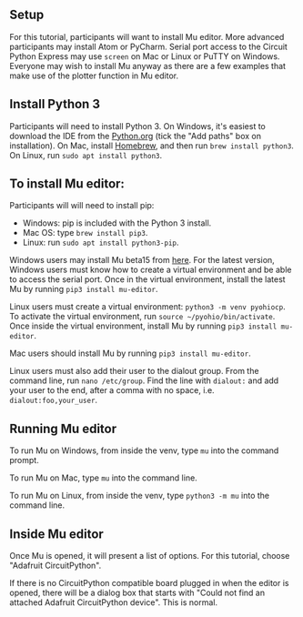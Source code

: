 ## Setup
For this tutorial, participants will want to install Mu editor. More advanced participants may install Atom or PyCharm. Serial port access to the Circuit Python Express may use `screen` on Mac or Linux or PuTTY on Windows. Everyone may wish to install Mu anyway as there are a few examples that make use of the plotter function in Mu editor.

## Install Python 3
Participants will need to install Python 3. On Windows, it's easiest to download the IDE from the [Python.org](https://www.python.org/downloads/) (tick the "Add paths" box on installation). On Mac, install [Homebrew](https://brew.sh/), and then run `brew install python3`. On Linux, run `sudo apt install python3`.

## To install Mu editor:
Participants will will need to install pip:
 * Windows: pip is included with the Python 3 install.
 * Mac OS: type `brew install pip3`.
 * Linux: run `sudo apt install python3-pip`.

Windows users may install Mu beta15 from [here](https://s3-eu-west-2.amazonaws.com/mu-builds/windows/mu_2018-02-21_15_12_master_2a33437_32bit.exe). For the latest version, Windows users must know how to create a virtual environment and be able to access the serial port. Once in the virtual environment, install the latest Mu by running `pip3 install mu-editor`.

Linux users must create a virtual environment: `python3 -m venv pyohiocp`. To activate the virtual environment, run `source ~/pyohio/bin/activate`. Once inside the virtual environment, install Mu by running `pip3 install mu-editor`.

Mac users should install Mu by running `pip3 install mu-editor`.

Linux users must also add their user to the dialout group. From the command line, run `nano /etc/group`. Find the line with `dialout:` and add your user to the end, after a comma with no space, i.e. `dialout:foo,your_user`.

## Running Mu editor
To run Mu on Windows, from inside the venv, type `mu` into the command prompt.

To run Mu on Mac, type `mu` into the command line.

To run Mu on Linux, from inside the venv, type `python3 -m mu` into the command line.

## Inside Mu editor
Once Mu is opened, it will present a list of options. For this tutorial, choose "Adafruit CircuitPython". 

If there is no CircuitPython compatible board plugged in when the editor is opened, there will be a dialog box that starts with "Could not find an attached Adafruit CircuitPython device". This is normal. 
